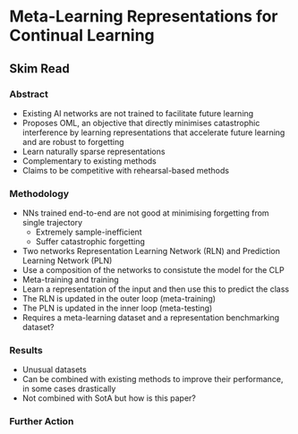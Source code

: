 # Meta-Learning Representations for Continual Learning
## Skim Read
### Abstract
* Existing AI networks are not trained to facilitate future learning
* Proposes OML, an objective that directly minimises catastrophic interference by learning representations that accelerate future learning and are robust to forgetting
* Learn naturally sparse representations
* Complementary to existing methods
* Claims to be competitive with rehearsal-based methods

### Methodology
* NNs trained end-to-end are not good at minimising forgetting from single trajectory
	* Extremely sample-inefficient
	* Suffer catastrophic forgetting
* Two networks Representation Learning Network (RLN)  and Prediction Learning Network (PLN)
* Use a composition of the networks to consistute the model for the CLP
* Meta-training and training
* Learn a representation of the input and then use this to predict the class
* The RLN is updated in the outer loop (meta-training)
* The PLN is updated in the inner loop (meta-testing)
* Requires a meta-learning dataset and a representation benchmarking dataset?

### Results
* Unusual datasets
* Can be combined with existing methods to improve their performance, in some cases drastically
* Not combined with SotA but how is this paper?

### Further Action
